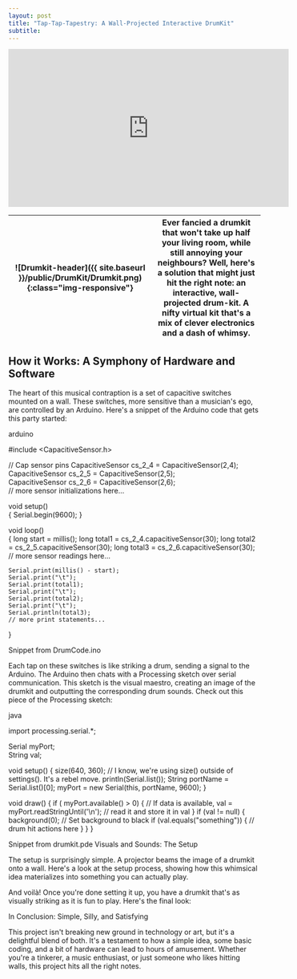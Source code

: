 ```yaml
---
layout: post
title: "Tap-Tap-Tapestry: A Wall-Projected Interactive DrumKit"
subtitle: 
---
```


<iframe 
    width="560"
    height="315"
    src="https://www.youtube.com/embed/8VHfrf0_ESo?si=aWePd3thH20UroEy" 
    title="YouTube video player" 
    frameborder="0" 
    allow="accelerometer; 
        autoplay; 
        clipboard-write; 
        encrypted-media; 
        gyroscope; 
        picture-in-picture; 
        web-share"> Apologies, your browser doesn't support this video :(
</iframe>

| ![Drumkit-header]({{ site.baseurl }}/public/DrumKit/Drumkit.png){:class="img-responsive"} | Ever fancied a drumkit that won't take up half your living room, while still annoying your neighbours? Well, here's a solution that might just hit the right note: an interactive, wall-projected drum-kit. A nifty virtual kit that's a mix of clever electronics and a dash of whimsy. |
|:-------------------------:|:----------------------------------------------------------------------------------------------------------------------------------------------------------------------------------------------------------------------------------------------------------------------------------------:|

## How it Works: A Symphony of Hardware and Software

The heart of this musical contraption is a set of capacitive switches mounted on a wall. 
These switches, more sensitive than a musician's ego, are controlled by an Arduino. 
Here's a snippet of the Arduino code that gets this party started:

arduino

#include <CapacitiveSensor.h>

// Cap sensor pins
CapacitiveSensor   cs_2_4 = CapacitiveSensor(2,4);        
CapacitiveSensor   cs_2_5 = CapacitiveSensor(2,5);        
CapacitiveSensor   cs_2_6 = CapacitiveSensor(2,6);        
// more sensor initializations here...

void setup()                    
{
Serial.begin(9600);
}

void loop()                    
{
long start = millis();
long total1 =  cs_2_4.capacitiveSensor(30);
long total2 =  cs_2_5.capacitiveSensor(30);
long total3 =  cs_2_6.capacitiveSensor(30);
// more sensor readings here...

    Serial.print(millis() - start);       
    Serial.print("\t");                   
    Serial.print(total1);                  
    Serial.print("\t");
    Serial.print(total2);                  
    Serial.print("\t");
    Serial.println(total3);                
    // more print statements...
}

Snippet from DrumCode.ino

Each tap on these switches is like striking a drum, sending a signal to the Arduino. The Arduino then chats with a Processing sketch over serial communication. This sketch is the visual maestro, creating an image of the drumkit and outputting the corresponding drum sounds. Check out this piece of the Processing sketch:

java

import processing.serial.*;

Serial myPort;  
String val;

void setup()
{
size(640, 360);
// I know, we're using size() outside of settings(). It's a rebel move.
println(Serial.list());
String portName = Serial.list()[0];
myPort = new Serial(this, portName, 9600);
}

void draw() {
if ( myPort.available() > 0) {  // If data is available,
val = myPort.readStringUntil('\n');         // read it and store it in val
}
if (val != null) {
background(0);               // Set background to black
if (val.equals("something")) {
// drum hit actions here
}
}
}

Snippet from drumkit.pde
Visuals and Sounds: The Setup

The setup is surprisingly simple. A projector beams the image of a drumkit onto a wall. Here's a look at the setup process, showing how this whimsical idea materializes into something you can actually play.

And voilà! Once you're done setting it up, you have a drumkit that's as visually striking as it is fun to play. Here's the final look:

In Conclusion: Simple, Silly, and Satisfying

This project isn't breaking new ground in technology or art, but it's a delightful blend of both. 
It's a testament to how a simple idea, some basic coding, and a bit of hardware can lead to hours of amusement. 
Whether you're a tinkerer, a music enthusiast, or just someone who likes hitting walls, this project hits all the right notes.

